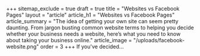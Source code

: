 +++
sitemap_exclude = true
draft = true
title = "Websites vs Facebook Pages"
layout = "article"
article_h1 = "Websites vs Facebook Pages"
article_summary = "The idea of getting your own site can seem pretty daunting. From jargon busting common website terms to helping you decide whether your business needs a website, here’s what you need to know about taking your business online."
article_image = "/uploads/facebook-website.png"
order = 3
+++
If you've decided...